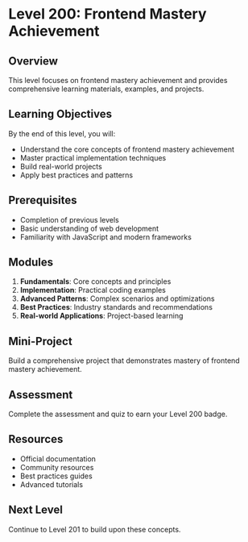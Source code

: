 # Level 200: Frontend Mastery Achievement

## Overview
This level focuses on frontend mastery achievement and provides comprehensive learning materials, examples, and projects.

## Learning Objectives
By the end of this level, you will:
- Understand the core concepts of frontend mastery achievement
- Master practical implementation techniques
- Build real-world projects
- Apply best practices and patterns

## Prerequisites
- Completion of previous levels
- Basic understanding of web development
- Familiarity with JavaScript and modern frameworks

## Modules
1. **Fundamentals**: Core concepts and principles
2. **Implementation**: Practical coding examples
3. **Advanced Patterns**: Complex scenarios and optimizations
4. **Best Practices**: Industry standards and recommendations
5. **Real-world Applications**: Project-based learning

## Mini-Project
Build a comprehensive project that demonstrates mastery of frontend mastery achievement.

## Assessment
Complete the assessment and quiz to earn your Level 200 badge.

## Resources
- Official documentation
- Community resources
- Best practices guides
- Advanced tutorials

## Next Level
Continue to Level 201 to build upon these concepts.
